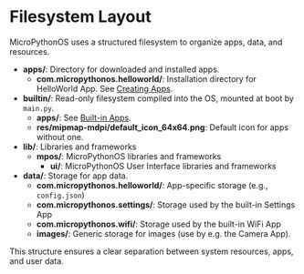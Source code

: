 # Filesystem Layout

MicroPythonOS uses a structured filesystem to organize apps, data, and resources.

- **apps/**: Directory for downloaded and installed apps.
    - **com.micropythonos.helloworld/**: Installation directory for HelloWorld App. See [Creating Apps](../apps/creating-apps.md).
- **builtin/**: Read-only filesystem compiled into the OS, mounted at boot by `main.py`.
    - **apps/**: See [Built-in Apps](../apps/built-in-apps.md). 
    - **res/mipmap-mdpi/default_icon_64x64.png**: Default icon for apps without one.
- **lib/**: Libraries and frameworks
    - **mpos/**: MicroPythonOS libraries and frameworks
        - **ui/**: MicroPythonOS User Interface libraries and frameworks
- **data/**: Storage for app data.
    - **com.micropythonos.helloworld/**: App-specific storage (e.g., `config.json`)
    - **com.micropythonos.settings/**: Storage used by the built-in Settings App
    - **com.micropythonos.wifi/**: Storage used by the built-in WiFi App
    - **images/**: Generic storage for images (use by e.g. the Camera App).

This structure ensures a clear separation between system resources, apps, and user data.
